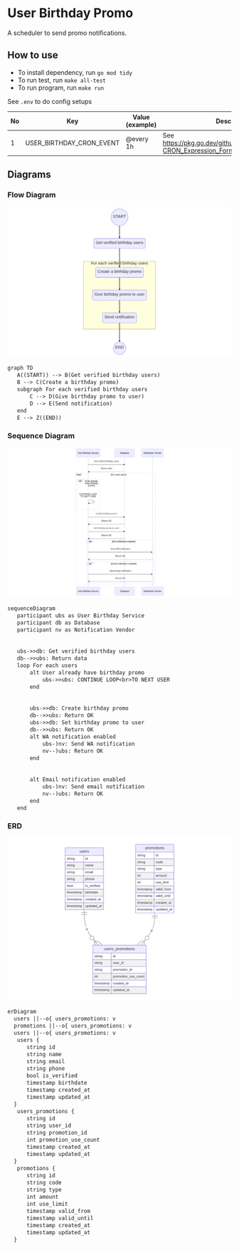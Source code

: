 # User Birthday Promo

A scheduler to send promo notifications.

## How to use

- To install dependency, run `go mod tidy`
- To run test, run `make all-test`
- To run program, run `make run`

See `.env` to do config setups

| No | Key                      | Value (example) | Description                                                              |
|----|--------------------------|-----------------|--------------------------------------------------------------------------|
| 1  | USER_BIRTHDAY_CRON_EVENT | @every 1h       | See https://pkg.go.dev/github.com/robfig/cron#hdr-CRON_Expression_Format |

## Diagrams

### Flow Diagram

![flow diagram](./asset/flow_diagram.png)

```
graph TD
   A((START)) --> B(Get verified birthday users)
   B --> C(Create a birthday promo)
   subgraph For each verified birthday users
       C --> D(Give birthday promo to user)
       D --> E(Send notification)
   end
   E --> Z((END))
```

### Sequence Diagram

![sequence diagram](./asset/sequence_diagram.png)

```
sequenceDiagram
   participant ubs as User Birthday Service
   participant db as Database
   participant nv as Notification Vendor


   ubs->>db: Get verified birthday users
   db-->>ubs: Return data
   loop For each users
       alt User already have birthday promo
           ubs->>ubs: CONTINUE LOOP<br>TO NEXT USER
       end


       ubs->>db: Create birthday promo
       db-->>ubs: Return OK
       ubs->>db: Set birthday promo to user
       db-->>ubs: Return OK
       alt WA notification enabled
           ubs-)nv: Send WA notification
           nv--)ubs: Return OK
       end


       alt Email notification enabled
           ubs-)nv: Send email notification
           nv--)ubs: Return OK
       end
   end
```

### ERD

![erd](./asset/erd.png)

```
erDiagram
  users ||--o{ users_promotions: v
  promotions ||--o{ users_promotions: v
  users ||--o{ users_promotions: v
   users {
      string id
      string name
      string email
      string phone
      bool is_verified
      timestamp birthdate
      timestamp created_at
      timestamp updated_at
  }
   users_promotions {
      string id
      string user_id
      string promotion_id
      int promotion_use_count
      timestamp created_at
      timestamp updated_at
  }
   promotions {
      string id
      string code
      string type
      int amount
      int use_limit
      timestamp valid_from
      timestamp valid_until
      timestamp created_at
      timestamp updated_at
  }
```